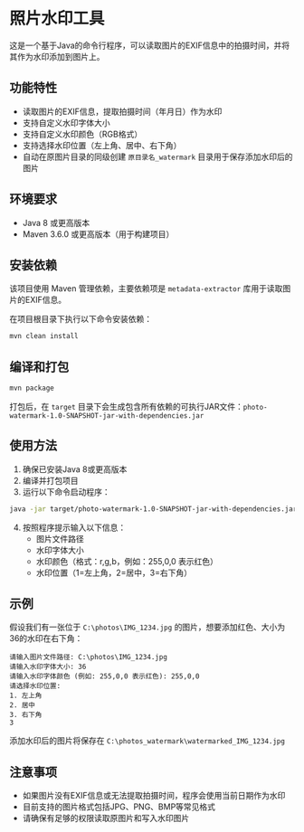 # 照片水印工具

这是一个基于Java的命令行程序，可以读取图片的EXIF信息中的拍摄时间，并将其作为水印添加到图片上。

## 功能特性

- 读取图片的EXIF信息，提取拍摄时间（年月日）作为水印
- 支持自定义水印字体大小
- 支持自定义水印颜色（RGB格式）
- 支持选择水印位置（左上角、居中、右下角）
- 自动在原图片目录的同级创建 `原目录名_watermark` 目录用于保存添加水印后的图片

## 环境要求

- Java 8 或更高版本
- Maven 3.6.0 或更高版本（用于构建项目）

## 安装依赖

该项目使用 Maven 管理依赖，主要依赖项是 `metadata-extractor` 库用于读取图片的EXIF信息。

在项目根目录下执行以下命令安装依赖：

```bash
mvn clean install
```

## 编译和打包

```bash
mvn package
```

打包后，在 `target` 目录下会生成包含所有依赖的可执行JAR文件：`photo-watermark-1.0-SNAPSHOT-jar-with-dependencies.jar`

## 使用方法

1. 确保已安装Java 8或更高版本
2. 编译并打包项目
3. 运行以下命令启动程序：

```bash
java -jar target/photo-watermark-1.0-SNAPSHOT-jar-with-dependencies.jar
```

4. 按照程序提示输入以下信息：
   - 图片文件路径
   - 水印字体大小
   - 水印颜色（格式：r,g,b，例如：255,0,0 表示红色）
   - 水印位置（1=左上角，2=居中，3=右下角）

## 示例

假设我们有一张位于 `C:\photos\IMG_1234.jpg` 的图片，想要添加红色、大小为36的水印在右下角：

```
请输入图片文件路径: C:\photos\IMG_1234.jpg
请输入水印字体大小: 36
请输入水印字体颜色 (例如: 255,0,0 表示红色): 255,0,0
请选择水印位置:
1. 左上角
2. 居中
3. 右下角
3
```

添加水印后的图片将保存在 `C:\photos_watermark\watermarked_IMG_1234.jpg`

## 注意事项

- 如果图片没有EXIF信息或无法提取拍摄时间，程序会使用当前日期作为水印
- 目前支持的图片格式包括JPG、PNG、BMP等常见格式
- 请确保有足够的权限读取原图片和写入水印图片